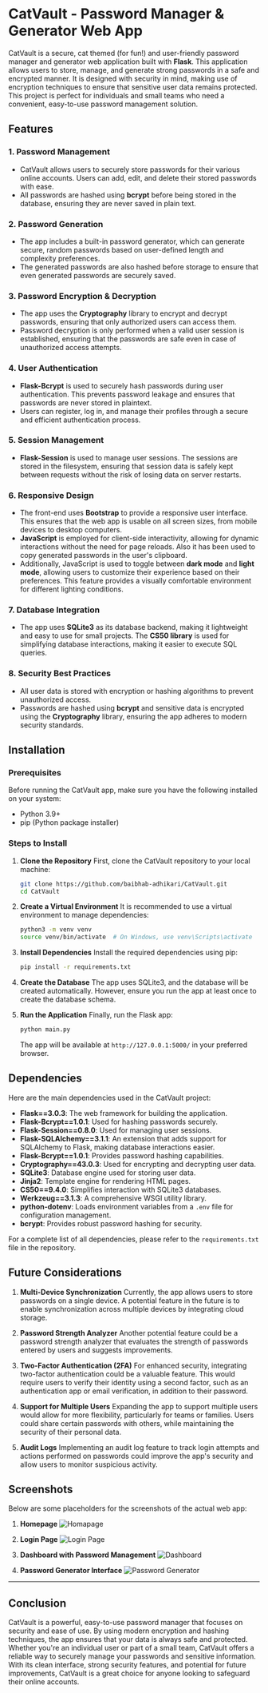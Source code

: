 

# CatVault - Password Manager & Generator Web App

CatVault is a secure, cat themed (for fun!) and user-friendly password manager and generator web application built with **Flask**. This application allows users to store, manage, and generate strong passwords in a safe and encrypted manner. It is designed with security in mind, making use of encryption techniques to ensure that sensitive user data remains protected. This project is perfect for individuals and small teams who need a convenient, easy-to-use password management solution.

## Features

### 1. **Password Management**
   - CatVault allows users to securely store passwords for their various online accounts. Users can add, edit, and delete their stored passwords with ease.
   - All passwords are hashed using **bcrypt** before being stored in the database, ensuring they are never saved in plain text.

### 2. **Password Generation**
   - The app includes a built-in password generator, which can generate secure, random passwords based on user-defined length and complexity preferences.
   - The generated passwords are also hashed before storage to ensure that even generated passwords are securely saved.

### 3. **Password Encryption & Decryption**
   - The app uses the **Cryptography** library to encrypt and decrypt passwords, ensuring that only authorized users can access them.
   - Password decryption is only performed when a valid user session is established, ensuring that the passwords are safe even in case of unauthorized access attempts.

### 4. **User Authentication**
   - **Flask-Bcrypt** is used to securely hash passwords during user authentication. This prevents password leakage and ensures that passwords are never stored in plaintext.
   - Users can register, log in, and manage their profiles through a secure and efficient authentication process.

### 5. **Session Management**
   - **Flask-Session** is used to manage user sessions. The sessions are stored in the filesystem, ensuring that session data is safely kept between requests without the risk of losing data on server restarts.

### 6. **Responsive Design**
   - The front-end uses **Bootstrap** to provide a responsive user interface. This ensures that the web app is usable on all screen sizes, from mobile devices to desktop computers.
   - **JavaScript** is employed for client-side interactivity, allowing for dynamic interactions without the need for page reloads. Also it has been used to copy generated passwords in the user's clipboard.
   - Additionally, JavaScript is used to toggle between **dark mode** and **light mode**, allowing users to customize their experience based on their preferences. This feature provides a visually comfortable environment for different lighting conditions.

### 7. **Database Integration**
   - The app uses **SQLite3** as its database backend, making it lightweight and easy to use for small projects. The **CS50 library** is used for simplifying database interactions, making it easier to execute SQL queries.

### 8. **Security Best Practices**
   - All user data is stored with encryption or hashing algorithms to prevent unauthorized access.
   - Passwords are hashed using **bcrypt** and sensitive data is encrypted using the **Cryptography** library, ensuring the app adheres to modern security standards.

## Installation

### Prerequisites
Before running the CatVault app, make sure you have the following installed on your system:

- Python 3.9+
- pip (Python package installer)

### Steps to Install

1. **Clone the Repository**
   First, clone the CatVault repository to your local machine:
   ```bash
   git clone https://github.com/baibhab-adhikari/CatVault.git
   cd CatVault
   ```

2. **Create a Virtual Environment**
   It is recommended to use a virtual environment to manage dependencies:
   ```bash
   python3 -m venv venv
   source venv/bin/activate  # On Windows, use venv\Scripts\activate
   ```

3. **Install Dependencies**
   Install the required dependencies using pip:
   ```bash
   pip install -r requirements.txt
   ```

4. **Create the Database**
   The app uses SQLite3, and the database will be created automatically. However, ensure you run the app at least once to create the database schema.

5. **Run the Application**
   Finally, run the Flask app:
   ```bash
   python main.py
   ```
   The app will be available at `http://127.0.0.1:5000/` in your preferred browser.

## Dependencies

Here are the main dependencies used in the CatVault project:

- **Flask==3.0.3**: The web framework for building the application.
- **Flask-Bcrypt==1.0.1**: Used for hashing passwords securely.
- **Flask-Session==0.8.0**: Used for managing user sessions.
- **Flask-SQLAlchemy==3.1.1**: An extension that adds support for SQLAlchemy to Flask, making database interactions easier.
- **Flask-Bcrypt==1.0.1**: Provides password hashing capabilities.
- **Cryptography==43.0.3**: Used for encrypting and decrypting user data.
- **SQLite3**: Database engine used for storing user data.
- **Jinja2**: Template engine for rendering HTML pages.
- **CS50==9.4.0**: Simplifies interaction with SQLite3 databases.
- **Werkzeug==3.1.3**: A comprehensive WSGI utility library.
- **python-dotenv**: Loads environment variables from a `.env` file for configuration management.
- **bcrypt**: Provides robust password hashing for security.

For a complete list of all dependencies, please refer to the `requirements.txt` file in the repository.

## Future Considerations

1. **Multi-Device Synchronization**
   Currently, the app allows users to store passwords on a single device. A potential feature in the future is to enable synchronization across multiple devices by integrating cloud storage.

2. **Password Strength Analyzer**
   Another potential feature could be a password strength analyzer that evaluates the strength of passwords entered by users and suggests improvements.

3. **Two-Factor Authentication (2FA)**
   For enhanced security, integrating two-factor authentication could be a valuable feature. This would require users to verify their identity using a second factor, such as an authentication app or email verification, in addition to their password.

4. **Support for Multiple Users**
   Expanding the app to support multiple users would allow for more flexibility, particularly for teams or families. Users could share certain passwords with others, while maintaining the security of their personal data.

5. **Audit Logs**
   Implementing an audit log feature to track login attempts and actions performed on passwords could improve the app's security and allow users to monitor suspicious activity.

## Screenshots

Below are some placeholders for the screenshots of the actual web app:

1. **Homepage**
   ![Homapage](/screenshots/home.png)
2. **Login Page**
   ![Login Page](/screenshots/login.png)

3. **Dashboard with Password Management**
   ![Dashboard](/screenshots/manager.png)

4. **Password Generator Interface**
   ![Password Generator](/screenshots/generator.png)



---

## Conclusion

CatVault is a powerful, easy-to-use password manager that focuses on security and ease of use. By using modern encryption and hashing techniques, the app ensures that your data is always safe and protected. Whether you're an individual user or part of a small team, CatVault offers a reliable way to securely manage your passwords and sensitive information. With its clean interface, strong security features, and potential for future improvements, CatVault is a great choice for anyone looking to safeguard their online accounts.
